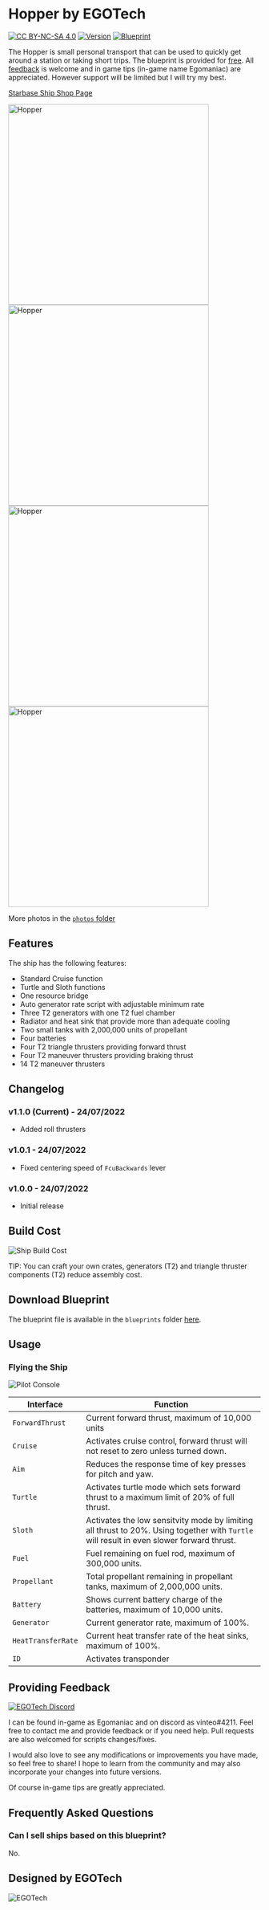 # Hopper by EGOTech

[![CC BY-NC-SA 4.0](https://img.shields.io/badge/License-CC%20BY--NC--SA%204.0-lightgrey.svg)](http://creativecommons.org/licenses/by-nc-sa/4.0/)
[![Version](https://img.shields.io/static/v1?label=Version&message=1.1.0&color=blue)](#changelog)
[![Blueprint](https://img.shields.io/static/v1?label=Blueprint&message=Free%20Download&color=brightgreen)](#download-blueprint)

The Hopper is small personal transport that can be used to quickly get around a station or taking short trips.
The blueprint is provided for [free](#download-blueprint). All [feedback](#providing-feedback) is welcome and in game tips (in-game name Egomaniac) are appreciated. However support will be limited but I will try my best.

[Starbase Ship Shop Page](https://sb-creators.org/makers/Egomaniac/ship/%5BFREE%5D%20Hopper)

<img src="photos/20220724201746_1.jpg" alt="Hopper" width="400" /> <img src="photos/20220724201806_1.jpg" alt="Hopper" width="400" /> <img src="photos/20220724173314_1.jpg" alt="Hopper" width="400" />
<img src="photos/20220724201752_1.jpg" alt="Hopper" width="400" />

More photos in the [`photos` folder](photos)

## Features

The ship has the following features:

- Standard Cruise function
- Turtle and Sloth functions
- One resource bridge
- Auto generator rate script with adjustable minimum rate
- Three T2 generators with one T2 fuel chamber
- Radiator and heat sink that provide more than adequate cooling
- Two small tanks with 2,000,000 units of propellant
- Four batteries
- Four T2 triangle thrusters providing forward thrust
- Four T2 maneuver thrusters providing braking thrust
- 14 T2 maneuver thrusters

## Changelog

### v1.1.0 (Current) - 24/07/2022

- Added roll thrusters

### v1.0.1 - 24/07/2022

- Fixed centering speed of `FcuBackwards` lever

### v1.0.0 - 24/07/2022

- Initial release

## Build Cost

![Ship Build Cost](images/build_cost.png)

TIP: You can craft your own crates, generators (T2) and triangle thruster components (T2) reduce assembly cost.

## Download Blueprint

The blueprint file is available in the `blueprints` folder [here](https://github.com/vinteo/starbase-ships/raw/main/hopper/blueprints/hopper.fbe).

## Usage

### Flying the Ship

![Pilot Console](images/pilot_console.jpg)

| Interface | Function |
|---|---|
| `ForwardThrust` | Current forward thrust, maximum of 10,000 units |
| `Cruise` | Activates cruise control, forward thrust will not reset to zero unless turned down. |
| `Aim` | Reduces the response time of key presses for pitch and yaw. |
| `Turtle` | Activates turtle mode which sets forward thrust to a maximum limit of 20% of full thrust. |
| `Sloth` | Activates the low sensitvity mode by limiting all thrust to 20%. Using together with `Turtle` will result in even slower forward thrust. |
| `Fuel` | Fuel remaining on fuel rod, maximum of 300,000 units. |
| `Propellant` | Total propellant remaining in propellant tanks, maximum of 2,000,000 units. |
| `Battery` | Shows current battery charge of the batteries, maximum of 10,000 units. |
| `Generator` | Current generator rate, maximum of 100%. |
| `HeatTransferRate` | Current heat transfer rate of the heat sinks, maximum of 100%. |
| `ID` | Activates transponder |

## Providing Feedback

[![EGOTech Discord](https://discordapp.com/api/guilds/1013328685564178472/widget.png?style=banner2)](https://discord.gg/BKwVGvncmN)

I can be found in-game as Egomaniac and on discord as vinteo#4211. Feel free to contact me and provide feedback or if you need help. Pull requests are also welcomed for scripts changes/fixes.

I would also love to see any modifications or improvements you have made, so feel free to share! I hope to learn from the community and may also incorporate your changes into future versions.

Of course in-game tips are greatly appreciated.

## Frequently Asked Questions

### Can I sell ships based on this blueprint?

No.

## Designed by EGOTech

![EGOTech](../others/egotech/logos/egotech_logo_light.png)

